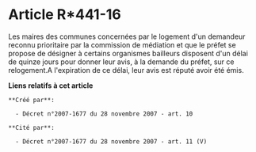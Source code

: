 # Article R*441-16

Les maires des communes concernées par le logement d'un demandeur reconnu prioritaire par la commission de médiation et que
le préfet se propose de désigner à certains organismes bailleurs disposent d'un délai de quinze jours pour donner leur avis,
à la demande du préfet, sur ce relogement.A l'expiration de ce délai, leur avis est réputé avoir été émis.

**Liens relatifs à cet article**

	**Créé par**:

	  - Décret n°2007-1677 du 28 novembre 2007 - art. 10

	**Cité par**:

	  - Décret n°2007-1677 du 28 novembre 2007 - art. 11 (V)
